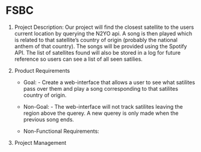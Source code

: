# FSBC
1) Project Description: Our project will find the closest satellite to the users current location by querying the N2YO api. A song is then played which is related to that satellite’s country of origin (probably the national anthem of that country). The songs will be provided using the Spotify API. The list of satellites found will also be stored in a log for future reference so users can see a list of all seen satilies.

2) Product Requirements

   - Goal:
         - Create a web-interface that allows a user to see what satilites pass over them and play a song corresponding to that satilites country of origin.

   - Non-Goal:
         - The web-interface will not track satilites leaving the region above the querey. A new querey is only made when the previous song ends.
   - Non-Functional Requirements:

4) Project Management
